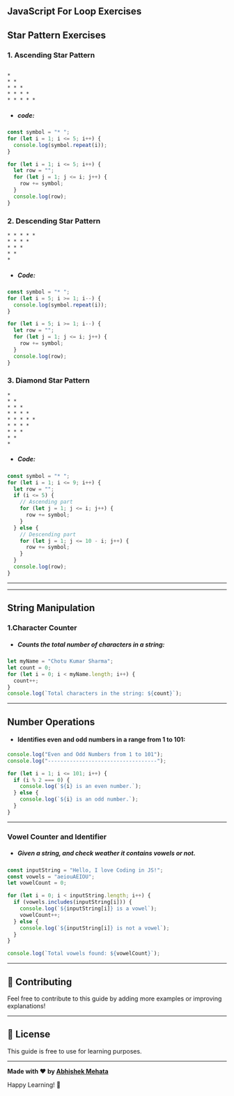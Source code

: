 ## JavaScript For Loop Exercises

## Star Pattern Exercises

### 1. Ascending Star Pattern

```

*
* *
* * *
* * * *
* * * * *
```

- ##### code:

```js
const symbol = "* ";
for (let i = 1; i <= 5; i++) {
  console.log(symbol.repeat(i));
}
```

```js
for (let i = 1; i <= 5; i++) {
  let row = "";
  for (let j = 1; j <= i; j++) {
    row += symbol;
  }
  console.log(row);
}
```

### 2. Descending Star Pattern

```
* * * * *
* * * *
* * *
* *
*
```

- ##### Code:

```js
const symbol = "* ";
for (let i = 5; i >= 1; i--) {
  console.log(symbol.repeat(i));
}
```

```js
for (let i = 5; i >= 1; i--) {
  let row = "";
  for (let j = 1; j <= i; j++) {
    row += symbol;
  }
  console.log(row);
}
```

### 3. Diamond Star Pattern

```
*
* *
* * *
* * * *
* * * * *
* * * *
* * *
* *
*
```

- ##### Code:

```js
const symbol = "* ";
for (let i = 1; i <= 9; i++) {
  let row = "";
  if (i <= 5) {
    // Ascending part
    for (let j = 1; j <= i; j++) {
      row += symbol;
    }
  } else {
    // Descending part
    for (let j = 1; j <= 10 - i; j++) {
      row += symbol;
    }
  }
  console.log(row);
}
```

---

---

## String Manipulation

### 1.Character Counter

- ##### Counts the total number of characters in a string:

```js
let myName = "Chotu Kumar Sharma";
let count = 0;
for (let i = 0; i < myName.length; i++) {
  count++;
}
console.log(`Total characters in the string: ${count}`);
```

---

## Number Operations

- #### Identifies even and odd numbers in a range from 1 to 101:

```js
console.log("Even and Odd Numbers from 1 to 101");
console.log("-----------------------------------");

for (let i = 1; i <= 101; i++) {
  if (i % 2 === 0) {
    console.log(`${i} is an even number.`);
  } else {
    console.log(`${i} is an odd number.`);
  }
}
```

---

### Vowel Counter and Identifier

- ##### Given a string, and check weather it contains vowels or not.

```js
const inputString = "Hello, I love Coding in JS!";
const vowels = "aeiouAEIOU";
let vowelCount = 0;

for (let i = 0; i < inputString.length; i++) {
  if (vowels.includes(inputString[i])) {
    console.log(`${inputString[i]} is a vowel`);
    vowelCount++;
  } else {
    console.log(`${inputString[i]} is not a vowel`);
  }
}

console.log(`Total vowels found: ${vowelCount}`);
```



---

## 🤝 Contributing

Feel free to contribute to this guide by adding more examples or improving explanations!

---

## 📄 License

This guide is free to use for learning purposes.

---

**Made with ❤️ by [Abhishek Mehata](https://github.com/Abhishek-mehata)**

Happy Learning! 🚀